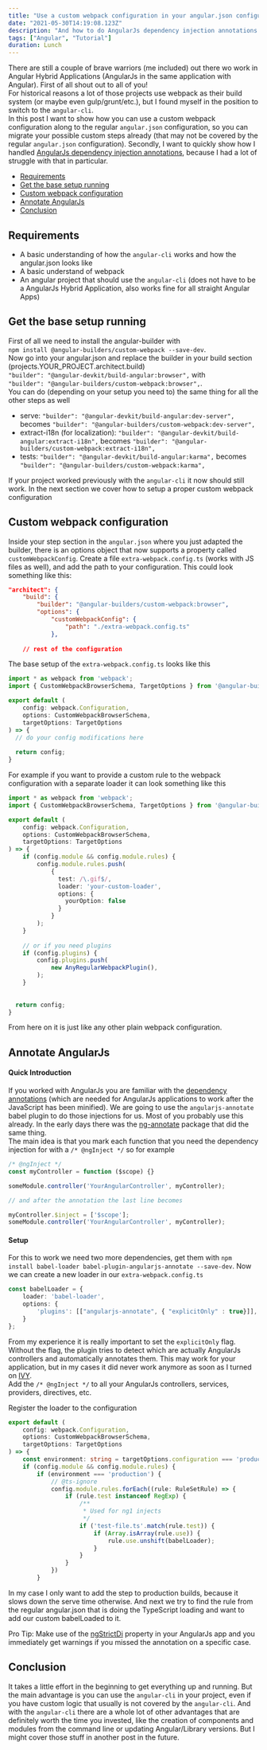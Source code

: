 ```yaml
---
title: "Use a custom webpack configuration in your angular.json configuration file"
date: "2021-05-30T14:19:08.123Z"
description: "And how to do AngularJs dependency injection annotations in such a setup properly"
tags: ["Angular", "Tutorial"]
duration: Lunch
---
```


There are still a couple of brave warriors (me included) out there wo work in Angular Hybrid Applications (AngularJs in the same application
with Angular). First of all shout out to all of you!  
For historical reasons a lot of those projects use webpack as their build system (or maybe even gulp/grunt/etc.), but I found myself
in the position to switch to the `angular-cli`.  
In this post I want to show how you can use a custom webpack configuration along to the regular `angular.json` configuration, so you can
migrate your possible custom steps already (that may not be covered by the regular `angular.json` configuration). 
Secondly, I want to quickly show how I handled [AngularJs dependency injection annotations](https://docs.angularjs.org/guide/di), 
because I had a lot of struggle with that in particular.

- [Requirements](#requirements)
- [Get the base setup running](#get-the-base-setup-running)
- [Custom webpack configuration](#custom-webpack-configuration)
- [Annotate AngularJs](#annotate-angularjs)
- [Conclusion](#conclusion)

## Requirements
* A basic understanding of how the `angular-cli` works and how the angular.json looks like
* A basic understand of webpack
* An angular project that should use the `angular-cli` (does not have to be a AngularJs Hybrid Application, also works fine for all straight 
  Angular Apps)
  
## Get the base setup running
First of all we need to install the angular-builder with  
`npm install @angular-builders/custom-webpack --save-dev`.  
Now go into your angular.json and replace the builder in your build section (projects.YOUR_PROJECT.architect.build)  
`"builder": "@angular-devkit/build-angular:browser",` with  
`"builder": "@angular-builders/custom-webpack:browser",`.  
You can do (depending on your setup you need to) the same thing for all the other steps as well
* serve: `"builder": "@angular-devkit/build-angular:dev-server",` becomes `"builder": "@angular-builders/custom-webpack:dev-server",`
* extract-i18n (for localization): `"builder": "@angular-devkit/build-angular:extract-i18n",` becomes `"builder": "@angular-builders/custom-webpack:extract-i18n",`
* tests: `"builder": "@angular-devkit/build-angular:karma",` becomes `"builder": "@angular-builders/custom-webpack:karma",` 

If your project worked previously with the `angular-cli` it now should still work. In the next section we cover how to setup a proper
custom webpack configuration

## Custom webpack configuration
Inside your step section in the `angular.json` where you just adapted the builder, there is an options object that now supports a property
called `customWebpackConfig`. Create a file `extra-webpack.config.ts` (works with JS files as well), and add the path to your configuration.
This could look something like this:
```json
"architect": {
    "build": {
        "builder": "@angular-builders/custom-webpack:browser",
        "options": {
            "customWebpackConfig": {
                "path": "./extra-webpack.config.ts"
            },
          
    // rest of the configuration
```

The base setup of the `extra-webpack.config.ts` looks like this
```typescript
import * as webpack from 'webpack';
import { CustomWebpackBrowserSchema, TargetOptions } from '@angular-builders/custom-webpack';

export default (
    config: webpack.Configuration,
    options: CustomWebpackBrowserSchema,
    targetOptions: TargetOptions
) => {
  // do your config modifications here
  
  return config;
}
```

For example if you want to provide a custom rule to the webpack configuration with a separate loader it can look something like this
```typescript
import * as webpack from 'webpack';
import { CustomWebpackBrowserSchema, TargetOptions } from '@angular-builders/custom-webpack';

export default (
    config: webpack.Configuration,
    options: CustomWebpackBrowserSchema,
    targetOptions: TargetOptions
) => {
    if (config.module && config.module.rules) {
        config.module.rules.push(
            {
              test: /\.gif$/,
              loader: 'your-custom-loader',
              options: {
                yourOption: false
              }
            }
        );
    }
    
    // or if you need plugins
    if (config.plugins) {
        config.plugins.push(
            new AnyRegularWebpackPlugin(),
        );
    }
  
  
  return config;
}
```
From here on it is just like any other plain webpack configuration.

## Annotate AngularJs

#### Quick Introduction
If you worked with AngularJs you are familiar with the [dependency annotations](https://docs.angularjs.org/guide/di) (which are needed 
for AngularJs applications to work after the JavaScript has been minified). 
We are going to use the `angularjs-annotate` babel plugin to do those injections for us. Most of you probably use this already.
In the early days there was the [ng-annotate](https://github.com/olov/ng-annotate) package that did the same thing.  
The main idea is that you mark each function that you need the dependency injection for with a `/* @ngInject */` so for example
```javascript
/* @ngInject */
const myController = function ($scope) {}

someModule.controller('YourAngularController', myController);

// and after the annotation the last line becomes

myController.$inject = ['$scope'];
someModule.controller('YourAngularController', myController);
```

#### Setup
For this to work we need two more dependencies, get them with `npm install babel-loader babel-plugin-angularjs-annotate --save-dev`.
Now we can create a new loader in our `extra-webpack.config.ts`
```typescript
const babelLoader = {
    loader: 'babel-loader',
    options: {
        'plugins': [["angularjs-annotate", { "explicitOnly" : true}]],
    }
};
```
From my experience it is really important to set the `explicitOnly` flag. Without the flag, the plugin tries to detect which are actually
AngularJs controllers and automatically annotates them. This may work for your application, but in my cases it did never work anymore as 
soon as I turned on [IVY](https://angular.io/guide/ivy).  
Add the `/* @ngInject */` to all your AngularJs controllers, services, providers, directives, etc.

Register the loader to the configuration
```typescript
export default (
    config: webpack.Configuration,
    options: CustomWebpackBrowserSchema,
    targetOptions: TargetOptions
) => {
    const environment: string = targetOptions.configuration === 'production' ? 'production' : 'development';
    if (config.module && config.module.rules) {
        if (environment === 'production') {
            // @ts-ignore
            config.module.rules.forEach((rule: RuleSetRule) => {
                if (rule.test instanceof RegExp) {
                    /**
                     * Used for ng1 injects
                     */
                    if ('test-file.ts'.match(rule.test)) {
                        if (Array.isArray(rule.use)) {
                            rule.use.unshift(babelLoader);
                        }
                    }
                }
            })
        }
```
In my case I only want to add the step to production builds, because it slows down the serve time otherwise. And next we try to find the 
rule from the regular angular.json that is doing the TypeScript loading and want to add our custom babelLoaded to it.

Pro Tip: Make use of the [ngStrictDi](https://docs.angularjs.org/api/ng/directive/ngApp) property in your AngularJs app and you immediately 
get warnings if you missed the annotation on a specific case.

## Conclusion
It takes a little effort in the beginning to get everything up and running. But the main advantage is you can use the `angular-cli` in your 
project, even if you have custom logic that usually is not covered by the `angular-cli`. And with the `angular-cli` there are a whole lot 
of other advantages that are definitely worth the time you invested, like the creation of components and modules from the command line or 
updating Angular/Library versions. But I might cover those stuff in another post in the future.
